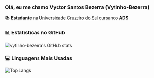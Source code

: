 ### Olá, eu me chamo Vyctor Santos Bezerra (Vytinho-Bezerra)

📚 **Estudante** na [Universidade Cruzeiro do Sul](https://www.cruzeirodosul.edu.br/) cursando **ADS**

### 📊 Estatísticas no GitHub

![vytinho-bezerra's GitHub stats](https://github-readme-stats.vercel.app/api?username=vytinho-bezerra&show_icons=true&theme=dark)

### 💻 Linguagens Mais Usadas

![Top Langs](https://github-readme-stats.vercel.app/api/top-langs/?username=vytinho-bezerra&layout=compact&theme=dark)
